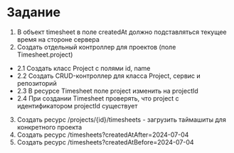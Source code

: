 # Задание
1. В объект timesheet в поле createdAt должно подставляться текущее время на стороне сервера
2. Создать отдельный контроллер для проектов (поле Timesheet.project)
* 2.1 Создать класс Project с полями id, name
* 2.2 Создать CRUD-контроллер для класса Project, сервис и репозиторий
* 2.3 В ресурсе Timesheet поле project изменить на projectId
* 2.4 При создании Timesheet проверять, что project с идентификатором projectId существует

3. Создать ресурс /projects/{id}/timesheets - загрузить таймашиты для конкретного проекта
4. Создать ресурс /timesheets?createdAtAfter=2024-07-04
5. Создать ресурс /timesheets?createdAtBefore=2024-07-04
